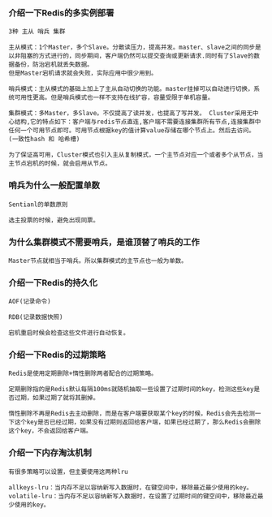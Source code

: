 ### 介绍一下Redis的多实例部署

```
3种 主从 哨兵 集群

主从模式：1个Master，多个Slave。分散读压力，提高并发。master、slave之间的同步是以非阻塞的方式进行的，同步期间，客户端仍然可以提交查询或更新请求.同时有了Slave的数据备份，防治宕机就丢失数据。
但是Master宕机请求就会失败，实际应用中很少用到。

哨兵模式：主从模式的基础上加上了主从自动切换的功能。master挂掉可以自动进行切换，系统可用性更高。但是哨兵模式也一样不支持在线扩容，容量受限于单机容量。

集群模式：多Master，多Slave。不仅提高了读并发，也提高了写并发。 Cluster采用无中心结构,它的特点如下：客户端与redis节点直连,客户端不需要连接集群所有节点,连接集群中任何一个可用节点即可。可用节点根据key的值计算value存储在哪个节点上。然后去访问。(一致性hash 和 哈希槽)

为了保证高可用，Cluster模式也引入主从复制模式，一个主节点对应一个或者多个从节点，当主节点宕机的时候，就会启用从节点。

```

### 哨兵为什么一般配置单数

```
Sentianl的单数原则

选主投票的时候，避免出现同票。
```

### 为什么集群模式不需要哨兵，是谁顶替了哨兵的工作

```
Master节点就相当于哨兵。所以集群模式的主节点也一般为单数。
```

### 介绍一下Redis的持久化

```
AOF(记录命令)

RDB(记录数据快照)

宕机重启时候会检查这些文件进行自动恢复。
```

### 介绍一下Redis的过期策略


```
Redis是使用定期删除+惰性删除两者配合的过期策略。

定期删除指的是Redis默认每隔100ms就随机抽取一些设置了过期时间的key，检测这些key是否过期，如果过期了就将其删掉。

惰性删除不再是Redis去主动删除，而是在客户端要获取某个key的时候，Redis会先去检测一下这个key是否已经过期，如果没有过期则返回给客户端，如果已经过期了，那么Redis会删除这个key，不会返回给客户端。
```


### 介绍一下内存淘汰机制


```
有很多策略可以设置，但主要使用这两种lru

allkeys-lru：当内存不足以容纳新写入数据时，在键空间中，移除最近最少使用的key。
volatile-lru：当内存不足以容纳新写入数据时，在设置了过期时间的键空间中，移除最近最少使用的key。
```